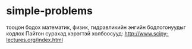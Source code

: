# simple-problems
тооцон бодох математик, физик, гидравликийн энгийн бодлогонуудыг кодлох
Пайтон сурахад хэрэгтэй холбоосууд:
http://www.scipy-lectures.org/index.html

